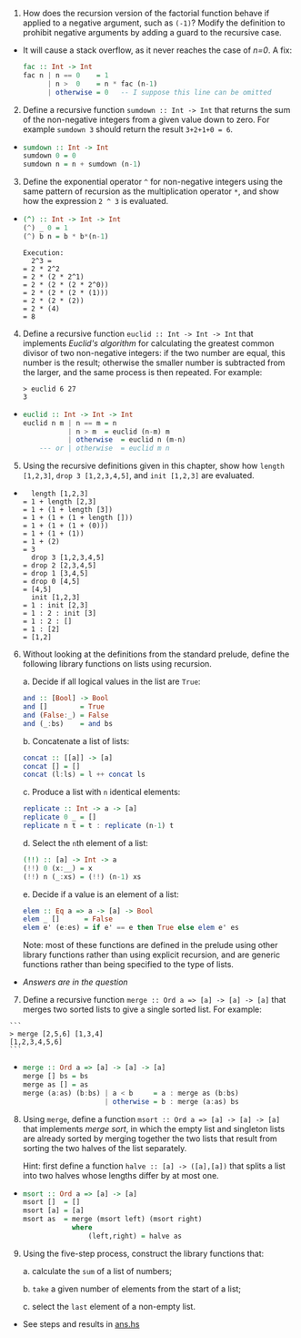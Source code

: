 1. How does the recursion version of the factorial function behave if applied to a negative argument, such as `(-1)`? Modify the definition to prohibit negative arguments by adding a guard to the recursive case.
  * It will cause a stack overflow, as it never reaches the case of *n=0*. A fix:
    ```haskell
    fac :: Int -> Int
    fac n | n == 0    = 1
          | n >  0    = n * fac (n-1)
          | otherwise = 0   -- I suppose this line can be omitted
    ```

2. Define a recursive function `sumdown :: Int -> Int` that returns the sum of the non-negative integers from a given value down to zero. For example `sumdown 3` should return the result `3+2+1+0 = 6`.
  * ```haskell
    sumdown :: Int -> Int
    sumdown 0 = 0
    sumdown n = n + sumdown (n-1)
    ```

3. Define the exponential operator `^` for non-negative integers using the same pattern of recursion as the multiplication operator `*`, and show how the expression `2 ^ 3` is evaluated.
  * ```haskell
    (^) :: Int -> Int -> Int
    (^) _ 0 = 1
    (^) b n = b * b*(n-1)
    ```
    ```
    Execution:
      2^3 =
    = 2 * 2^2
    = 2 * (2 * 2^1)
    = 2 * (2 * (2 * 2^0))
    = 2 * (2 * (2 * (1)))
    = 2 * (2 * (2))
    = 2 * (4)
    = 8 
    ```

4. Define a recursive function `euclid :: Int -> Int -> Int` that implements *Euclid's algorithm* for calculating the greatest common divisor of two non-negative integers: if the two number are equal, this number is the result; otherwise the smaller number is subtracted from the larger, and the same process is then repeated. For example:
    ```
    > euclid 6 27
    3
    ```
  * ```haskell
    euclid :: Int -> Int -> Int
    euclid n m | n == m = n
               | n > m  = euclid (n-m) m
               | otherwise  = euclid n (m-n)
        --- or | otherwise  = euclid m n
    ```

5. Using the recursive definitions given in this chapter, show how `length [1,2,3]`, `drop 3 [1,2,3,4,5]`, and `init [1,2,3]` are evaluated.
  * ```
      length [1,2,3]
    = 1 + length [2,3]
    = 1 + (1 + length [3])
    = 1 + (1 + (1 + length []))
    = 1 + (1 + (1 + (0)))
    = 1 + (1 + (1))
    = 1 + (2)
    = 3
      drop 3 [1,2,3,4,5]
    = drop 2 [2,3,4,5]
    = drop 1 [3,4,5]
    = drop 0 [4,5]
    = [4,5]
      init [1,2,3]
    = 1 : init [2,3]
    = 1 : 2 : init [3]
    = 1 : 2 : []
    = 1 : [2]
    = [1,2]
    ```

6. Without looking at the definitions from the standard prelude, define the following library functions on lists using recursion.

    a. Decide if all logical values in the list are `True`:

    ```haskell
    and :: [Bool] -> Bool
    and []        = True
    and (False:_) = False
    and (_:bs)    = and bs
    ```

    b. Concatenate a list of lists: 

    ```haskell
    concat :: [[a]] -> [a]
    concat [] = []
    concat (l:ls) = l ++ concat ls
    ```

    c. Produce a list with `n` identical elements:

    ```haskell
    replicate :: Int -> a -> [a]
    replicate 0 _ = []
    replicate n t = t : replicate (n-1) t
    ```

    d. Select the `n`th element of a list:

    ```haskell
    (!!) :: [a] -> Int -> a
    (!!) 0 (x:__) = x
    (!!) n (_:xs) = (!!) (n-1) xs
    ```

    e. Decide if a value is an element of a list:

    ```haskell
    elem :: Eq a => a -> [a] -> Bool
    elem _ []      = False
    elem e' (e:es) = if e' == e then True else elem e' es
    ```

   Note: most of these functions are defined in the prelude using other library functions rather than using explicit recursion, and are generic functions rather than being specified to the type of lists.
  * *Answers are in the question*
  
  7. Define a recursive function `merge :: Ord a => [a] -> [a] -> [a]` that merges two sorted lists to give a single sorted list. For example:

    ```
    > merge [2,5,6] [1,3,4]
    [1,2,3,4,5,6]
    ```
  * ```haskell
    merge :: Ord a => [a] -> [a] -> [a]
    merge [] bs = bs
    merge as [] = as
    merge (a:as) (b:bs) | a < b     = a : merge as (b:bs)
                        | otherwise = b : merge (a:as) bs
    ```

8. Using `merge`, define a function `msort :: Ord a => [a] -> [a] -> [a]` that implements *merge sort*, in which the empty list and singleton lists are already sorted by merging together the two lists that result from sorting the two halves of the list separately.

   Hint: first define a function `halve :: [a] -> ([a],[a])` that splits a list into two halves whose lengths differ by at most one.
  * ```haskell
    msort :: Ord a => [a] -> [a]
    msort []  = []
    msort [a] = [a]
    msort as  = merge (msort left) (msort right)
                where
                    (left,right) = halve as
    ```

9. Using the five-step process, construct the library functions that:

    a. calculate the `sum` of a list of numbers;

    b. `take` a given number of elements from the start of a list;

    c. select the `last` element of a non-empty list.

  * See steps and results in [ans.hs](./ans.hs)

